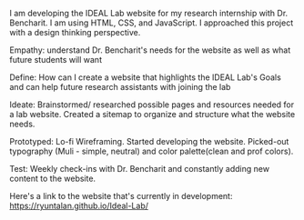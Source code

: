 I am developing the IDEAL Lab website for my research internship with Dr. Bencharit. I am using HTML, CSS, and JavaScript. I approached this project with a design thinking perspective. 

Empathy: understand Dr. Bencharit's needs for the website as well as what future students will want

Define: How can I create a website that highlights the IDEAL Lab's Goals and can help future research assistants with joining the lab

Ideate: Brainstormed/ researched possible pages and resources needed for a lab website. Created a sitemap to organize and structure what the website needs.

Prototyped: Lo-fi Wireframing. Started developing the website. Picked-out typography (Muli - simple, neutral) and color palette(clean and prof colors).

Test: Weekly check-ins with Dr. Bencharit and constantly adding new content to the website. 

Here's a link to the website that's currently in development: https://ryuntalan.github.io/Ideal-Lab/
